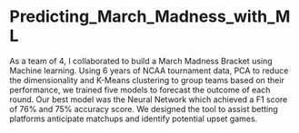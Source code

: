 # Predicting_March_Madness_with_ML
As a team of 4, I collaborated to build a March Madness Bracket using Machine learning. Using 6 years of NCAA tournament data, PCA to reduce the dimensionality and K-Means clustering to group teams based on their performance, we trained five models to forecast the outcome of each round. Our best model was the Neural Network which achieved a F1 score of 76% and 75% accuracy score. We designed the tool to assist betting platforms anticipate matchups and identify potential upset games.

